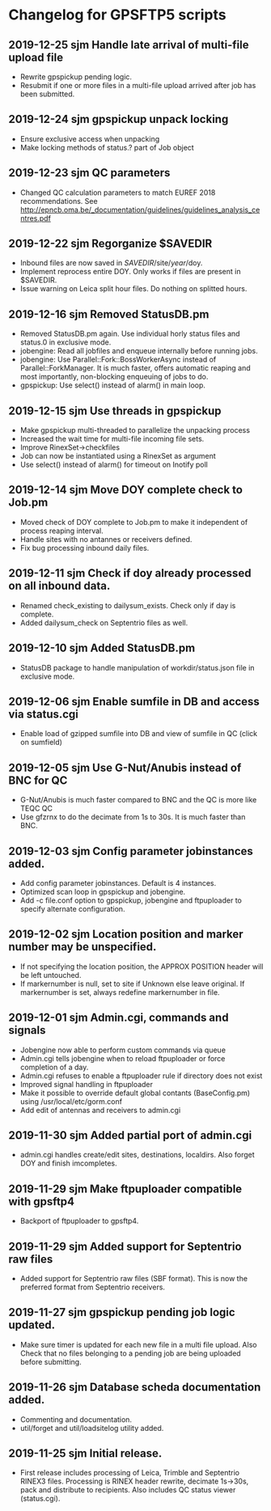 # Changelog for GPSFTP5 scripts

## 2019-12-25	sjm	Handle late arrival of multi-file upload file
- Rewrite gpspickup pending logic.
- Resubmit if one or more files in a multi-file upload arrived after job has been submitted.

## 2019-12-24	sjm	gpspickup unpack locking
- Ensure exclusive access when unpacking
- Make locking methods of status.? part of Job object

## 2019-12-23	sjm	QC parameters
- Changed QC calculation parameters to match EUREF 2018 recommendations.
  See http://epncb.oma.be/_documentation/guidelines/guidelines_analysis_centres.pdf

## 2019-12-22	sjm	Regorganize $SAVEDIR
- Inbound files are now saved in $SAVEDIR/$site/$year/$doy.
- Implement reprocess entire DOY. Only works if files are present in $SAVEDIR.
- Issue warning on Leica split hour files. Do nothing on splitted hours.

## 2019-12-16	sjm	Removed StatusDB.pm
- Removed StatusDB.pm again. Use individual horly status files and status.0 in exclusive mode.
- jobengine: Read all jobfiles and enqueue internally before running jobs.
- jobengine: Use Parallel::Fork::BossWorkerAsync instead of Parallel::ForkManager. It is much faster,
  offers automatic reaping and most importantly, non-blocking enqueuing of jobs to do.
- gpspickup: Use select() instead of alarm() in main loop.

## 2019-12-15	sjm	Use threads in gpspickup
- Make gpspickup multi-threaded to parallelize the unpacking process
- Increased the wait time for multi-file incoming file sets.
- Improve RinexSet->checkfiles
- Job can now be instantiated using a RinexSet as argument
- Use select() instead of alarm() for timeout on Inotify poll

## 2019-12-14	sjm	Move DOY complete check to Job.pm
- Moved check of DOY complete to Job.pm to make it independent of process reaping interval.
- Handle sites with no antannes or receivers defined.
- Fix bug processing inbound daily files.

## 2019-12-11	sjm	Check if doy already processed on all inbound data.
- Renamed check_existing to dailysum_exists. Check only if day is complete.
- Added dailysum_check on Septentrio files as well.

## 2019-12-10	sjm	Added StatusDB.pm
- StatusDB package to handle manipulation of workdir/status.json file in exclusive mode.

## 2019-12-06	sjm	Enable sumfile in DB and access via status.cgi
- Enable load of gzipped sumfile into DB and view of sumfile in QC (click on sumfield)

## 2019-12-05	sjm	Use G-Nut/Anubis instead of BNC for QC
- G-Nut/Anubis is much faster compared to BNC and the QC is more like TEQC QC
- Use gfzrnx to do the decimate from 1s to 30s. It is much faster than BNC.

## 2019-12-03	sjm	Config parameter jobinstances added.
- Add config parameter jobinstances. Default is 4 instances.
- Optimized scan loop in gpspickup and jobengine.
- Add -c file.conf option to gpspickup, jobengine and ftpuploader to specify alternate configuration.

## 2019-12-02	sjm	Location position and marker number may be unspecified.
- If not specifying the location position, the APPROX POSITION header will be left untouched.
- If markernumber is null, set to site if Unknown else leave original.
  If markernumber is set, always redefine markernumber in file.

## 2019-12-01	sjm	Admin.cgi, commands and signals
- Jobengine now able to perform custom commands via queue
- Admin.cgi tells jobengine when to reload ftpuploader or force completion of a day.
- Admin.cgi refuses to enable a ftpuploader rule if directory does not exist
- Improved signal handling in ftpuploader
- Make it possible to override default global contants (BaseConfig.pm) using /usr/local/etc/gorm.conf
- Add edit of antennas and receivers to admin.cgi

## 2019-11-30	sjm	Added partial port of admin.cgi
- admin.cgi handles create/edit sites, destinations, localdirs. Also forget DOY and finish imcompletes.

## 2019-11-29	sjm	Make ftpuploader compatible with gpsftp4
- Backport of ftpuploader to gpsftp4.

## 2019-11-29	sjm	Added support for Septentrio raw files
- Added support for Septentrio raw files (SBF format). This is now the preferred
  format from Septentrio receivers.

## 2019-11-27	sjm	gpspickup pending job logic updated.
- Make sure timer is updated for each new file in a multi file upload.
  Also Check that no files belonging to a pending job are being uploaded before submitting.

## 2019-11-26	sjm	Database scheda documentation added.
- Commenting and documentation.
- util/forget and util/loadsitelog utility added.

## 2019-11-25	sjm	Initial release.
- First release includes processing of Leica, Trimble and Septentrio RINEX3
  files. Processing is RINEX header rewrite, decimate 1s->30s, pack
  and distribute to recipients. Also includes QC status viewer (status.cgi).
